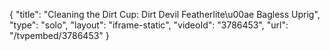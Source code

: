 {
    "title": "Cleaning the Dirt Cup: Dirt Devil Featherlite\u00ae Bagless Uprig",
    "type": "solo",
    "layout": "iframe-static",
    "videoId": "3786453",
    "url": "\/tvpembed\/3786453"
}